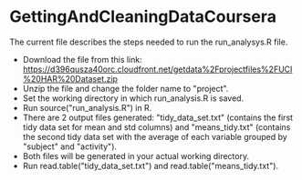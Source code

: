 GettingAndCleaningDataCoursera
=============================

The current file describes the steps needed to run the run_analysys.R file.

* Download the file from this link: https://d396qusza40orc.cloudfront.net/getdata%2Fprojectfiles%2FUCI%20HAR%20Dataset.zip 
* Unzip the file and change the folder name to "project".
* Set the working directory in which run_analysis.R is saved.
* Run source("run_analysis.R") in R.
* There are 2 output files generated: "tidy_data_set.txt" (contains the first tidy data set for mean and std columns) and "means_tidy.txt" (contains the second tidy data set with the average of each variable grouped by "subject" and "activity").
* Both files will be generated in your actual working directory.
* Run read.table("tidy_data_set.txt") and read.table("means_tidy.txt").
